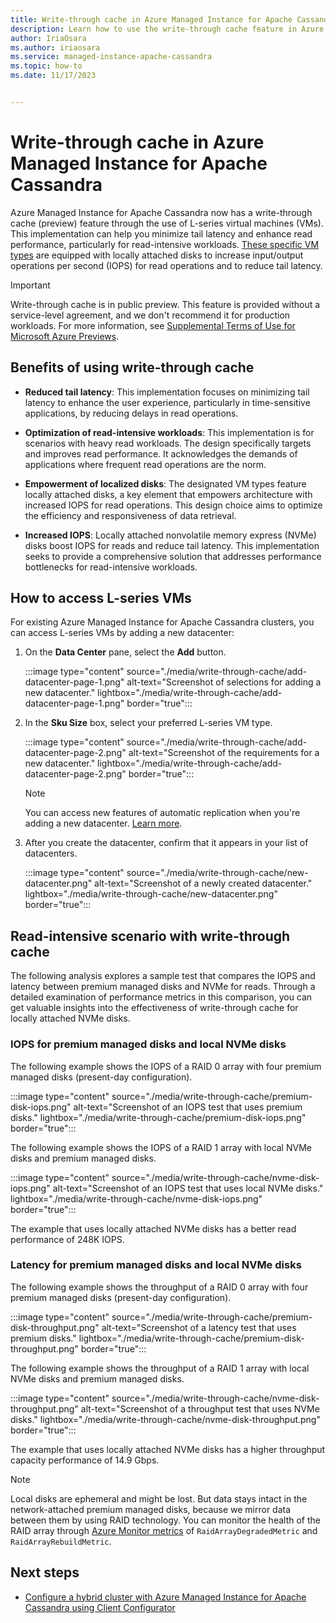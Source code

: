 ```yaml
---
title: Write-through cache in Azure Managed Instance for Apache Cassandra
description: Learn how to use the write-through cache feature in Azure Managed Instance for Apache Cassandra.
author: IriaOsara
ms.author: iriaosara
ms.service: managed-instance-apache-cassandra
ms.topic: how-to
ms.date: 11/17/2023


---
```


# Write-through cache in Azure Managed Instance for Apache Cassandra

Azure Managed Instance for Apache Cassandra now has a write-through cache (preview) feature through the use of L-series virtual machines (VMs). This implementation can help you minimize tail latency and enhance read performance, particularly for read-intensive workloads. [These specific VM types](best-practice-performance.md#cpu-performance) are equipped with locally attached disks to increase input/output operations per second (IOPS) for read operations and to reduce tail latency.

> [!IMPORTANT]
> Write-through cache is in public preview. This feature is provided without a service-level agreement, and we don't recommend it for production workloads. For more information, see [Supplemental Terms of Use for Microsoft Azure Previews](https://azure.microsoft.com/support/legal/preview-supplemental-terms/).

## Benefits of using write-through cache

- **Reduced tail latency**: This implementation focuses on minimizing tail latency to enhance the user experience, particularly in time-sensitive applications, by reducing delays in read operations.

- **Optimization of read-intensive workloads**: This implementation is for scenarios with heavy read workloads. The design specifically targets and improves read performance. It acknowledges the demands of applications where frequent read operations are the norm.

- **Empowerment of localized disks**: The designated VM types feature locally attached disks, a key element that empowers architecture with increased IOPS for read operations. This design choice aims to optimize the efficiency and responsiveness of data retrieval.

- **Increased IOPS**: Locally attached nonvolatile memory express (NVMe) disks boost IOPS for reads and reduce tail latency. This implementation seeks to provide a comprehensive solution that addresses performance bottlenecks for read-intensive workloads.

## How to access L-series VMs

For existing Azure Managed Instance for Apache Cassandra clusters, you can access L-series VMs by adding a new datacenter:

1. On the **Data Center** pane, select the **Add** button.

    :::image type="content" source="./media/write-through-cache/add-datacenter-page-1.png" alt-text="Screenshot of selections for adding a new datacenter." lightbox="./media/write-through-cache/add-datacenter-page-1.png" border="true":::

1. In the **Sku Size** box, select your preferred L-series VM type.

    :::image type="content" source="./media/write-through-cache/add-datacenter-page-2.png" alt-text="Screenshot of the requirements for a new datacenter." lightbox="./media/write-through-cache/add-datacenter-page-2.png" border="true":::

    > [!NOTE]
    > You can access new features of automatic replication when you're adding a new datacenter. [Learn more](create-cluster-portal.md#turnkey-replication).

1. After you create the datacenter, confirm that it appears in your list of datacenters.

     :::image type="content" source="./media/write-through-cache/new-datacenter.png" alt-text="Screenshot of a newly created datacenter." lightbox="./media/write-through-cache/new-datacenter.png" border="true":::

## Read-intensive scenario with write-through cache

The following analysis explores a sample test that compares the IOPS and latency between premium managed disks and NVMe for reads. Through a detailed examination of performance metrics in this comparison, you can get valuable insights into the effectiveness of write-through cache for locally attached NVMe disks.

### IOPS for premium managed disks and local NVMe disks

The following example shows the IOPS of a RAID 0 array with four premium managed disks (present-day configuration).

:::image type="content" source="./media/write-through-cache/premium-disk-iops.png" alt-text="Screenshot of an IOPS test that uses premium disks." lightbox="./media/write-through-cache/premium-disk-iops.png" border="true":::

The following example shows the IOPS of a RAID 1 array with local NVMe disks and premium managed disks.

:::image type="content" source="./media/write-through-cache/nvme-disk-iops.png" alt-text="Screenshot of an IOPS test that uses local NVMe disks." lightbox="./media/write-through-cache/nvme-disk-iops.png" border="true":::

The example that uses locally attached NVMe disks has a better read performance of 248K IOPS.

### Latency for premium managed disks and local NVMe disks

The following example shows the throughput of a RAID 0 array with four premium managed disks (present-day configuration).

:::image type="content" source="./media/write-through-cache/premium-disk-throughput.png" alt-text="Screenshot of a latency test that uses premium disks." lightbox="./media/write-through-cache/premium-disk-throughput.png" border="true":::

The following example shows the throughput of a RAID 1 array with local NVMe disks and premium managed disks.

:::image type="content" source="./media/write-through-cache/nvme-disk-throughput.png" alt-text="Screenshot of a throughput test that uses NVMe disks." lightbox="./media/write-through-cache/nvme-disk-throughput.png" border="true":::

The example that uses locally attached NVMe disks has a higher throughput capacity performance of 14.9 Gbps.

> [!NOTE]
> Local disks are ephemeral and might be lost. But data stays intact in the network-attached premium managed disks, because we mirror data between them by using RAID technology. You can monitor the health of the RAID array through [Azure Monitor metrics](monitor-clusters.md) of `RaidArrayDegradedMetric` and `RaidArrayRebuildMetric`.

## Next steps

- [Configure a hybrid cluster with Azure Managed Instance for Apache Cassandra using Client Configurator](configure-hybrid-cluster.md)
